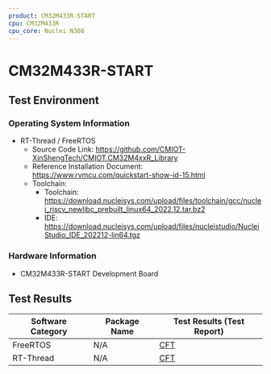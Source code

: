 ```yaml
---
product: CM32M433R-START
cpu: CM32M433R
cpu_core: Nuclei N308
---
```


# CM32M433R-START

## Test Environment

### Operating System Information

- RT-Thread / FreeRTOS
    - Source Code Link: https://github.com/CMIOT-XinShengTech/CMIOT.CM32M4xxR_Library
    - Reference Installation Document: https://www.rvmcu.com/quickstart-show-id-15.html
    - Toolchain:
        - Toolchain: https://download.nucleisys.com/upload/files/toolchain/gcc/nuclei_riscv_newlibc_prebuilt_linux64_2022.12.tar.bz2
        - IDE: https://download.nucleisys.com/upload/files/nucleistudio/NucleiStudio_IDE_202212-lin64.tgz

### Hardware Information

- CM32M433R-START Development Board

## Test Results

| Software Category | Package Name  | Test Results (Test Report) |
|-------------------|---------------|----------------------------|
| FreeRTOS          | N/A           | [CFT][FreeRTOS]            |
| RT-Thread         | N/A           | [CFT][RTThread]            |

[FreeRTOS]: ./FreeRTOS/README.md
[RTThread]: ./RT-Thread/README.md
